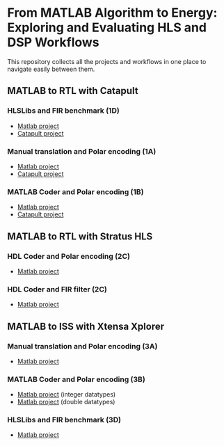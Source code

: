 # From MATLAB Algorithm to Energy: Exploring and Evaluating HLS and DSP Workflows

This repository collects all the projects and workflows in one place to navigate easily between them.

## MATLAB to RTL with Catapult

### HLSLibs and FIR benchmark (1D)

- [Matlab project][matlab-fir-filter#main]
- [Catapult project][catapult-fir-filter]

### Manual translation and Polar encoding (1A)

- [Matlab project][matlab-polar-coding#main]
- [Catapult project][catapult-polar-coding]

### MATLAB Coder and Polar encoding (1B)

- [Matlab project][matlab-polar-coding#main]
- [Catapult project][catapult-matlab-polar-coding]

## MATLAB to RTL with Stratus HLS

### HDL Coder and Polar encoding (2C)

- [Matlab project][matlab-polar-coding#stratus-hls-binary]

### HDL Coder and FIR filter (2C)

- [Matlab project][matlab-fir-filter#stratus-hls]

## MATLAB to ISS with Xtensa Xplorer

### Manual translation and Polar encoding (3A)

- [Matlab project][matlab-polar-coding#main]

### MATLAB Coder and Polar encoding (3B)

- [Matlab project][matlab-polar-coding#main] (integer datatypes)
- [Matlab project][matlab-polar-coding#xtensa-double-datatypes] (double datatypes)

### HLSLibs and FIR benchmark (3D)

- [Matlab project][matlab-fir-filter#main]

<!-- References -->
[catapult-fir-filter]:https://github.com/eersaa/catapult-fir-filter
[catapult-matlab-polar-coding]:https://github.com/eersaa/catapult-matlab-polar-coding
[catapult-polar-coding]:https://github.com/eersaa/catapult-polar-coding
[matlab-fir-filter#main]:https://github.com/eersaa/matlab-fir-filter/tree/main
[matlab-fir-filter#stratus-hls]:https://github.com/eersaa/matlab-fir-filter/tree/stratus-hls
[matlab-polar-coding#main]:https://github.com/eersaa/matlab-polar-coding/tree/main
[matlab-polar-coding#xtensa-double-datatypes]:https://github.com/eersaa/matlab-polar-coding/tree/xtensa-double-datatypes
[matlab-polar-coding#stratus-hls-binary]:https://github.com/eersaa/matlab-polar-coding/tree/stratus-hls-binary
